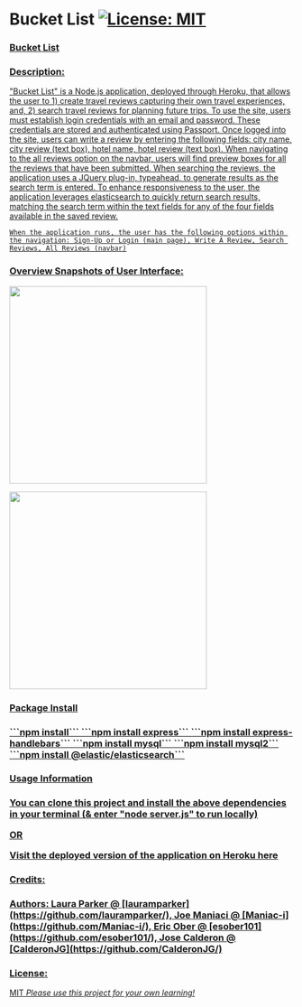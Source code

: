 # Bucket List [![License: MIT](https://img.shields.io/badge/License-MIT-yellow.svg)](https://opensource.org/licenses/MIT)

<h3><u>Bucket List<u></h3>

<h3>Description:</h3>
    "Bucket List" is a Node.js application, deployed through Heroku, that allows the user to 1) create travel reviews capturing their own travel experiences, and, 2) search travel reviews for planning future trips.  To use the site, users must establish login credentials with an email and password.  These credentials are stored and authenticated using Passport.  Once logged into the site, users can write a review by entering the following fields: city name, city review (text box), hotel name, hotel review (text box).  When navigating to the all reviews option on the navbar, users will find preview boxes for all the reviews that have been submitted.  When searching the reviews, the application uses a JQuery plug-in, typeahead, to generate results as the search term is entered.  To enhance responsiveness to the user, the application leverages elasticsearch to quickly return search results, matching the search term within the text fields for any of the four fields available in the saved review. 
    
    When the application runs, the user has the following options within the navigation: Sign-Up or Login (main page), Write A Review, Search Reviews, All Reviews (navbar)


<h3>Overview Snapshots of User Interface:</h3> 
<p>
    <img src="/imageREADME (1).png" width="350" height="350" />
</p>

<p>
    <img src="/imageREADME (2).png" width="350" height="350" />
</p>


<h3>Package Install<h3>
```npm install```
```npm install express```
```npm install express-handlebars```
```npm install mysql```
```npm install mysql2```
```npm install @elastic/elasticsearch```

<h3>Usage Information<h3>

You can clone this project and install the above dependencies in your terminal (& enter "node server.js" to run locally)

OR

Visit the deployed version of the application on Heroku [here](https://travel-log-project.herokuapp.com/)

<h3>Credits:<h3>
Authors: Laura Parker @ [lauramparker](https://github.com/lauramparker/), Joe Maniaci @ [Maniac-i](https://github.com/Maniac-i/), Eric Ober @ [esober101](https://github.com/esober101/), Jose Calderon @ [CalderonJG](https://github.com/CalderonJG/)

<h3>License:</h3> MIT   <i>Please use this project for your own learning!</i> 